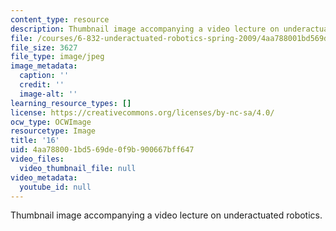 ```yaml
---
content_type: resource
description: Thumbnail image accompanying a video lecture on underactuated robotics.
file: /courses/6-832-underactuated-robotics-spring-2009/4aa788001bd569de0f9b900667bff647_16.jpg
file_size: 3627
file_type: image/jpeg
image_metadata:
  caption: ''
  credit: ''
  image-alt: ''
learning_resource_types: []
license: https://creativecommons.org/licenses/by-nc-sa/4.0/
ocw_type: OCWImage
resourcetype: Image
title: '16'
uid: 4aa78800-1bd5-69de-0f9b-900667bff647
video_files:
  video_thumbnail_file: null
video_metadata:
  youtube_id: null
---
```

Thumbnail image accompanying a video lecture on underactuated robotics.